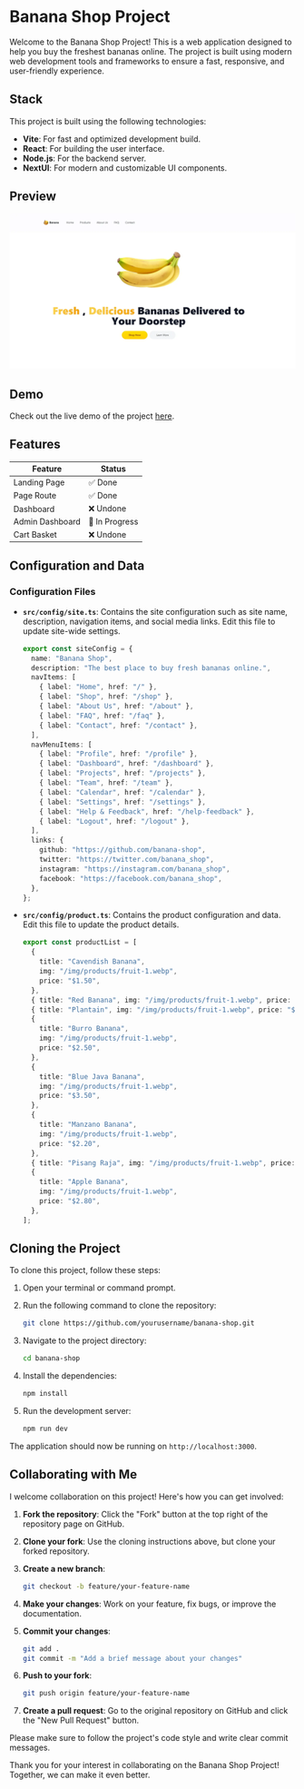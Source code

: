 # Banana Shop Project

Welcome to the Banana Shop Project! This is a web application designed to help you buy the freshest bananas online. The project is built using modern web development tools and frameworks to ensure a fast, responsive, and user-friendly experience.

## Stack

This project is built using the following technologies:

- **Vite**: For fast and optimized development build.
- **React**: For building the user interface.
- **Node.js**: For the backend server.
- **NextUI**: For modern and customizable UI components.

## Preview

![Preview](./public/preview.webp)

## Demo

Check out the live demo of the project [here](https://nibobanana.netlify.app).

## Features

| Feature         | Status         |
| --------------- | -------------- |
| Landing Page    | ✅ Done        |
| Page Route      | ✅ Done        |
| Dashboard       | ❌ Undone      |
| Admin Dashboard | 🚧 In Progress |
| Cart Basket     | ❌ Undone      |

## Configuration and Data

### Configuration Files

- **`src/config/site.ts`**: Contains the site configuration such as site name, description, navigation items, and social media links. Edit this file to update site-wide settings.

  ```typescript
  export const siteConfig = {
    name: "Banana Shop",
    description: "The best place to buy fresh bananas online.",
    navItems: [
      { label: "Home", href: "/" },
      { label: "Shop", href: "/shop" },
      { label: "About Us", href: "/about" },
      { label: "FAQ", href: "/faq" },
      { label: "Contact", href: "/contact" },
    ],
    navMenuItems: [
      { label: "Profile", href: "/profile" },
      { label: "Dashboard", href: "/dashboard" },
      { label: "Projects", href: "/projects" },
      { label: "Team", href: "/team" },
      { label: "Calendar", href: "/calendar" },
      { label: "Settings", href: "/settings" },
      { label: "Help & Feedback", href: "/help-feedback" },
      { label: "Logout", href: "/logout" },
    ],
    links: {
      github: "https://github.com/banana-shop",
      twitter: "https://twitter.com/banana_shop",
      instagram: "https://instagram.com/banana_shop",
      facebook: "https://facebook.com/banana_shop",
    },
  };
  ```

- **`src/config/product.ts`**: Contains the product configuration and data. Edit this file to update the product details.

  ```typescript
  export const productList = [
    {
      title: "Cavendish Banana",
      img: "/img/products/fruit-1.webp",
      price: "$1.50",
    },
    { title: "Red Banana", img: "/img/products/fruit-1.webp", price: "$2.00" },
    { title: "Plantain", img: "/img/products/fruit-1.webp", price: "$3.00" },
    {
      title: "Burro Banana",
      img: "/img/products/fruit-1.webp",
      price: "$2.50",
    },
    {
      title: "Blue Java Banana",
      img: "/img/products/fruit-1.webp",
      price: "$3.50",
    },
    {
      title: "Manzano Banana",
      img: "/img/products/fruit-1.webp",
      price: "$2.20",
    },
    { title: "Pisang Raja", img: "/img/products/fruit-1.webp", price: "$4.00" },
    {
      title: "Apple Banana",
      img: "/img/products/fruit-1.webp",
      price: "$2.80",
    },
  ];
  ```

## Cloning the Project

To clone this project, follow these steps:

1. Open your terminal or command prompt.
2. Run the following command to clone the repository:

   ```bash
   git clone https://github.com/yourusername/banana-shop.git
   ```

3. Navigate to the project directory:

   ```bash
   cd banana-shop
   ```

4. Install the dependencies:

   ```bash
   npm install
   ```

5. Run the development server:

   ```bash
   npm run dev
   ```

The application should now be running on `http://localhost:3000`.

## Collaborating with Me

I welcome collaboration on this project! Here's how you can get involved:

1. **Fork the repository**: Click the "Fork" button at the top right of the repository page on GitHub.
2. **Clone your fork**: Use the cloning instructions above, but clone your forked repository.
3. **Create a new branch**:

   ```bash
   git checkout -b feature/your-feature-name
   ```

4. **Make your changes**: Work on your feature, fix bugs, or improve the documentation.
5. **Commit your changes**:

   ```bash
   git add .
   git commit -m "Add a brief message about your changes"
   ```

6. **Push to your fork**:

   ```bash
   git push origin feature/your-feature-name
   ```

7. **Create a pull request**: Go to the original repository on GitHub and click the "New Pull Request" button.

Please make sure to follow the project's code style and write clear commit messages.

Thank you for your interest in collaborating on the Banana Shop Project! Together, we can make it even better.
